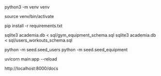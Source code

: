 python3 -m venv venv

source venv/bin/activate

pip install -r requirements.txt

sqlite3 academia.db < sql/gym_equipment_schema.sql
sqlite3 academia.db < sql/users_workouts_schema.sql

python -m seed.seed_users
python -m seed.seed_equipment

uvicorn main:app --reload

http://localhost:8000/docs
